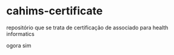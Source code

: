# cahims-certificate
repositório que se trata de certificação de associado para health informatics

ogora sim

